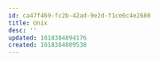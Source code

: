 ```yaml
---
id: ca47f469-fc2b-42ad-9e2d-f1ce6c4e2680
title: Unix
desc: ''
updated: 1618384894176
created: 1618384809538
---
```

